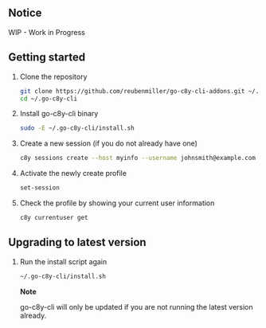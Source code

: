 ## Notice

WIP - Work in Progress

## Getting started

1. Clone the repository

    ```sh
    git clone https://github.com/reubenmiller/go-c8y-cli-addons.git ~/.go-c8y-cli
    cd ~/.go-c8y-cli
    ```

2. Install go-c8y-cli binary

    ```sh
    sudo -E ~/.go-c8y-cli/install.sh
    ```

3. Create a new session (if you do not already have one)
    
    ```sh
    c8y sessions create --host myinfo --username johnsmith@example.com --type dev
    ```

4. Activate the newly create profile

    ```sh
    set-session
    ```

5. Check the profile by showing your current user information

    ```sh
    c8y currentuser get
    ```

## Upgrading to latest version

1. Run the install script again

    ```sh
    ~/.go-c8y-cli/install.sh
    ```

    **Note**

    go-c8y-cli will only be updated if you are not running the latest version already.
